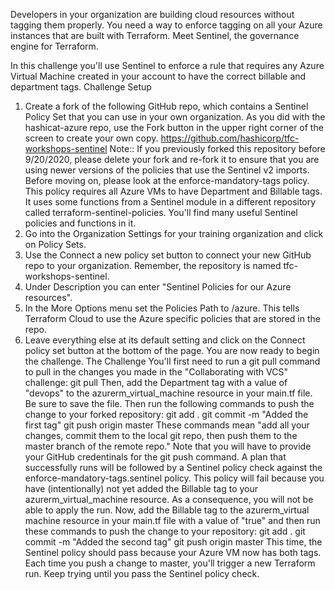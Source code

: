 Developers in your organization are building cloud resources without tagging them properly. You need a way to enforce tagging on all your Azure instances that are built with Terraform. Meet Sentinel, the governance engine for Terraform.

In this challenge you'll use Sentinel to enforce a rule that requires any Azure Virtual Machine created in your account to have the correct billable and department tags.
Challenge Setup
1.	Create a fork of the following GitHub repo, which contains a Sentinel Policy Set that you can use in your own organization. As you did with the hashicat-azure repo, use the Fork button in the upper right corner of the screen to create your own copy.
https://github.com/hashicorp/tfc-workshops-sentinel
Note:: If you previously forked this repository before 9/20/2020, please delete your fork and re-fork it to ensure that you are using newer versions of the policies that use the Sentinel v2 imports.
Before moving on, please look at the enforce-mandatory-tags policy. This policy requires all Azure VMs to have Department and Billable tags. It uses some functions from a Sentinel module in a different repository called terraform-sentinel-policies. You'll find many useful Sentinel policies and functions in it.
1.	Go into the Organization Settings for your training organization and click on Policy Sets.
2.	Use the Connect a new policy set button to connect your new GitHub repo to your organization. Remember, the repository is named tfc-workshops-sentinel.
3.	Under Description you can enter "Sentinel Policies for our Azure resources".
4.	In the More Options menu set the Policies Path to /azure. This tells Terraform Cloud to use the Azure specific policies that are stored in the repo.
5.	Leave everything else at its default setting and click on the Connect policy set button at the bottom of the page.
You are now ready to begin the challenge.
The Challenge
You'll first need to run a git pull command to pull in the changes you made in the "Collaborating with VCS" challenge:
git pull
Then, add the Department tag with a value of "devops" to the azurerm_virtual_machine resource in your main.tf file. Be sure to save the file.
Then run the following commands to push the change to your forked repository:
git add .
git commit -m "Added the first tag"
git push origin master
These commands mean "add all your changes, commit them to the local git repo, then push them to the master branch of the remote repo." Note that you will have to provide your GitHub credentinals for the git push command.
A plan that successfully runs will be followed by a Sentinel policy check against the enforce-mandatory-tags.sentinel policy. This policy will fail because you have (intentionally) not yet added the Billable tag to your azurerm_virtual_machine resource. As a consequence, you will not be able to apply the run.
Now, add the Billable tag to the azurerm_virtual machine resource in your main.tf file with a value of "true" and then run these commands to push the change to your repository:
git add .
git commit -m "Added the second tag"
git push origin master
This time, the Sentinel policy should pass because your Azure VM now has both tags.
Each time you push a change to master, you'll trigger a new Terraform run. Keep trying until you pass the Sentinel policy check.
